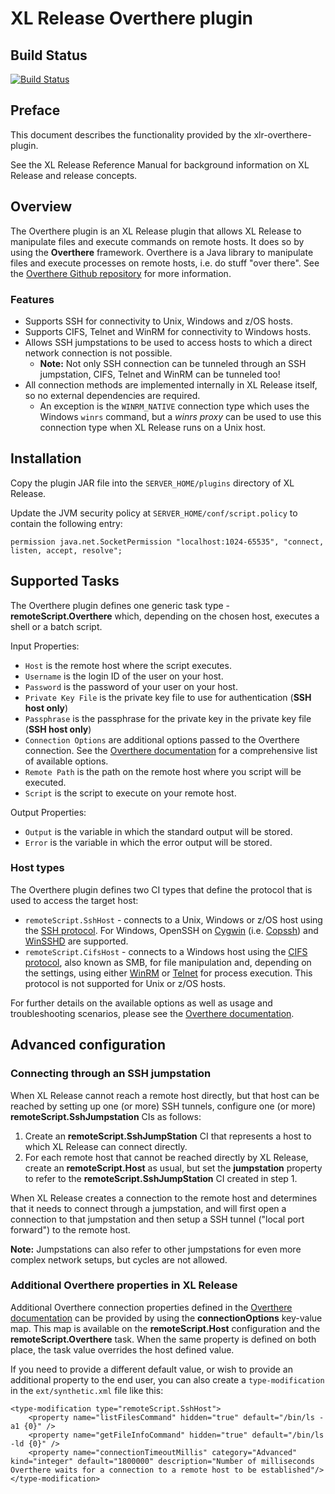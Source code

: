 # XL Release Overthere plugin

## Build Status

[![Build Status](https://travis-ci.org/xebialabs-community/xlr-overthere-plugin.svg?branch=master)](https://travis-ci.org/xebialabs-community/xlr-overthere-plugin)

## Preface

This document describes the functionality provided by the xlr-overthere-plugin.

See the XL Release Reference Manual for background information on XL Release and release concepts.

## Overview

The Overthere plugin is an XL Release plugin that allows XL Release to manipulate files and execute commands on remote hosts. It does so by using the **Overthere** framework. Overthere is a Java library to manipulate files and execute processes on remote hosts, i.e. do stuff "over there". See the [Overthere Github repository](https://github.com/xebialabs/overthere) for more information.

### Features ###

* Supports SSH for connectivity to Unix, Windows and z/OS hosts.
* Supports CIFS, Telnet and WinRM for connectivity to Windows hosts.
* Allows SSH jumpstations to be used to access hosts to which a direct network connection is not possible.
	* **Note:** Not only SSH connection can be tunneled through an SSH jumpstation, CIFS, Telnet and WinRM can be tunneled too!
* All connection methods are implemented internally in XL Release itself, so no external dependencies are required.
	* An exception is the `WINRM_NATIVE` connection type which uses the Windows `winrs` command, but a _winrs proxy_ can be used to use this connection type when XL Release runs on a Unix host.

## Installation

Copy the plugin JAR file into the `SERVER_HOME/plugins` directory of XL Release.

Update the JVM security policy at `SERVER_HOME/conf/script.policy` to contain the following entry:

    permission java.net.SocketPermission "localhost:1024-65535", "connect, listen, accept, resolve";

## Supported Tasks

The Overthere plugin defines one generic task type - **remoteScript.Overthere** which, depending on the chosen host, executes a shell or a batch script.

Input Properties:

* `Host` is the remote host where the script executes.
* `Username` is the login ID of the user on your host.
* `Password` is the password of your user on your host.
* `Private Key File` is the private key file to use for authentication (**SSH host only**)
* `Passphrase` is the passphrase for the private key in the private key file (**SSH host only**)
* `Connection Options` are additional options passed to the Overthere connection. See the [Overthere documentation](https://github.com/xebialabs/overthere#common_connection_options) for a comprehensive list of available options.
* `Remote Path` is the path on the remote host where you script will be executed.
* `Script` is the script to execute on your remote host.

Output Properties:

* `Output` is the variable in which the standard output will be stored.
* `Error` is the variable in which the error output will be stored.

### Host types ###

The Overthere plugin defines two CI types that define the protocol that is used to access the target host:

* `remoteScript.SshHost` - connects to a Unix, Windows or z/OS host using the [SSH protocol](http://en.wikipedia.org/wiki/Secure_Shell). For Windows, OpenSSH on [Cygwin](http://www.cygwin.com) (i.e. [Copssh](https://www.itefix.no/i2/copssh)) and [WinSSHD](http://www.bitvise.com/winsshd) are supported.
* `remoteScript.CifsHost` - connects to a Windows host using the [CIFS protocol](http://en.wikipedia.org/wiki/Server_Message_Block), also known as SMB, for file manipulation and, depending on the settings, using either [WinRM](http://en.wikipedia.org/wiki/WS-Management) or [Telnet](http://en.wikipedia.org/wiki/Telnet) for process execution. This protocol is not supported for Unix or z/OS hosts.

For further details on the available options as well as usage and troubleshooting scenarios, please see the [Overthere documentation](https://github.com/xebialabs/overthere#table-of-contents).

## Advanced configuration

### Connecting through an SSH jumpstation

When XL Release cannot reach a remote host directly, but that host can be reached by setting up one (or more) SSH tunnels, configure one (or more) **remoteScript.SshJumpstation** CIs as follows:

1. Create an **remoteScript.SshJumpStation** CI that represents a host to which XL Release can connect directly.
1. For each remote host that cannot be reached directly by XL Release, create an **remoteScript.Host** as usual, but set the **jumpstation** property to refer to the **remoteScript.SshJumpStation** CI created in step 1.

When XL Release creates a connection to the remote host and determines that it needs to connect through a jumpstation, and will first open a connection to that jumpstation and then setup a SSH tunnel ("local port forward") to the remote host.

**Note:** Jumpstations can also refer to other jumpstations for even more complex network setups, but cycles are not allowed.

### Additional Overthere properties in XL Release

Additional Overthere connection properties defined in the [Overthere documentation](https://github.com/xebialabs/overthere/blob/master/README.md) can be provided by using the **connectionOptions** key-value map.
This map is available on the **remoteScript.Host** configuration and the **remoteScript.Overthere** task. When the same property is defined on both place, the task value overrides the host defined value.

If you need to provide a different default value, or wish to provide an additional property to the end user, you can also create a `type-modification` in the `ext/synthetic.xml` file like this:

	<type-modification type="remoteScript.SshHost">
		<property name="listFilesCommand" hidden="true" default="/bin/ls -a1 {0}" />
		<property name="getFileInfoCommand" hidden="true" default="/bin/ls -ld {0}" />
		<property name="connectionTimeoutMillis" category="Advanced" kind="integer" default="1800000" description="Number of milliseconds Overthere waits for a connection to a remote host to be established"/>
	</type-modification>
